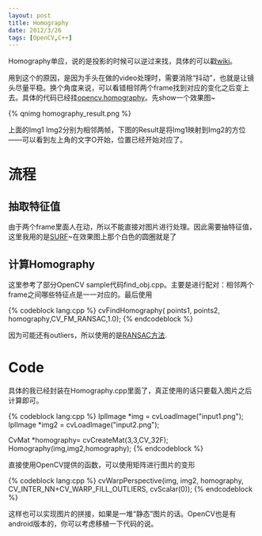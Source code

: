 ```yaml
---
layout: post
title: Homography
date: 2012/3/26
tags: [OpenCV,C++]
---
```


Homography单应，说的是投影的时候可以逆过来找，具体的可以戳[wiki](http://en.wikipedia.org/wiki/Homography)。

<!--more-->

用到这个的原因，是因为手头在做的video处理时，需要消除“抖动”，也就是让镜头尽量平稳。换个角度来说，可以看错相邻两个frame找到对应的变化之后变上去。具体的代码已经挂[opencv.homography](http://github.com/qiankanglai/opencv.homography)。先show一个效果图~

{% qnimg homography_result.png %}

上面的Img1 Img2分别为相邻两帧，下图的Result是将Img1映射到Img2的方位——可以看到左上角的文字O开始，位置已经开始对应了。

# 流程

## 抽取特征值

由于两个frame里面人在动，所以不能直接对图片进行处理。因此需要抽特征值，这里我用的是[SURF](http://en.wikipedia.org/wiki/SURF)~在效果图上那个白色的圆圈就是了

## 计算Homography

这里参考了部分OpenCV sample代码find_obj.cpp。主要是进行配对：相邻两个frame之间哪些特征点是一一对应的。最后使用

{% codeblock lang:cpp %}
cvFindHomography( points1, points2, homography,CV_FM_RANSAC,1.0);
{% endcodeblock %}

因为可能还有outliers，所以使用的是[RANSAC方法](http://en.wikipedia.org/wiki/RANSAC).

# Code

具体的我已经封装在Homography.cpp里面了，真正使用的话只要载入图片之后计算即可。

{% codeblock lang:cpp %}
IplImage *img = cvLoadImage("input1.png");
IplImage *img2 = cvLoadImage("input2.png");

CvMat *homography= cvCreateMat(3,3,CV_32F);
Homography(img,img2,homography);
{% endcodeblock %}

直接使用OpenCV提供的函数，可以使用矩阵进行图片的变形

{% codeblock lang:cpp %}
cvWarpPerspective(img, img2, homography, CV_INTER_NN+CV_WARP_FILL_OUTLIERS, cvScalar(0));
{% endcodeblock %}

这样也可以实现图片的拼接，如果是一堆“静态”图片的话。OpenCV也是有android版本的，你可以考虑移植一下代码的说。
